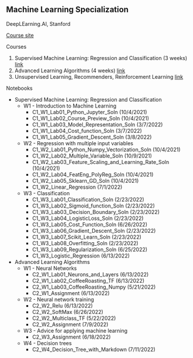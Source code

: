 ## Machine Learning Specialization
DeepLEarning.AI, Stanford

[Course site](https://www.coursera.org/specializations/machine-learning-introduction)

Courses
1. Supervised Machine Learning: Regression and Classification (3 weeks) [link](https://www.coursera.org/learn/machine-learning)
2. Advanced Learning Algorithms (4 weeks) [link](https://www.coursera.org/learn/advanced-learning-algorithms)
3. Unsupervised Learning, Recommenders, Reinforcement Learning [link](https://www.coursera.org/learn/unsupervised-learning-recommenders-reinforcement-learning)

Notebooks
- Supervised Machine Learning: Regression and Classification
    - W1 - Introduction to Machine Learning
        - C1_W1_Lab01_Python_Jupyter_Soln (10/4/2021)
        - C1_W1_Lab02_Course_Preview_Soln (10/4/2021)
        - C1_W1_Lab03_Model_Representation_Soln (3/7/2022)
        - C1_W1_Lab04_Cost_function_Soln (3/7/2022)
        - C1_W1_Lab05_Gradient_Descent_Soln (3/8/2022)
    - W2 - Regression with multiple input variables
        - C1_W2_Lab01_Python_Numpy_Vectorization_Soln (10/4/2021)
        - C1_W2_Lab02_Multiple_Variable_Soln (10/9/2021)
        - C1_W2_Lab03_Feature_Scaling_and_Learning_Rate_Soln (10/4/2021)
        - C1_W2_Lab04_FeatEng_PolyReg_Soln (10/4/2021)
        - C1_W2_Lab05_Sklearn_GD_Soln (10/4/2021)
        - C1_W2_Linear_Regression (7/1/2022)
    - W3 - Classification
        - C1_W3_Lab01_Classification_Soln (2/23/2022)
        - C1_W3_Lab02_Sigmoid_function_Soln (2/23/2022)
        - C1_W3_Lab03_Decision_Boundary_Soln (2/23/2022)
        - C1_W3_Lab04_LogisticLoss_Soln (2/23/2022)
        - C1_W3_Lab05_Cost_Function_Soln  (6/26/2022)
        - C1_W3_Lab06_Gradient_Descent_Soln (2/23/2022)
        - C1_W3_Lab07_Scikit_Learn_Soln (2/23/2022)
        - C1_W3_Lab08_Overfitting_Soln (2/23/2022)
        - C1_W3_Lab09_Regularization_Soln  (6/25/2022)
        - C1_W3_Logistic_Regression (6/13/2022)
- Advanced Learning Algorithms
    - W1 - Neural Networks
        - C2_W1_Lab01_Neurons_and_Layers (6/13/2022)
        - C2_W1_Lab02_CoffeeRoasting_TF (6/13/2022)
        - C2_W1_Lab03_CoffeeRoasting_Numpy (5/21/2022)
        - C2_W1_Assignment (6/13/2022)
    - W2 - Neural network training
        - C2_W2_Relu (6/13/2022)
        - C2_W2_SoftMax (6/26/2022)
        - C2_W2_Multiclass_TF (5/22/2022)
        - C2_W2_Assignment (7/9/2022)
    - W3 - Advice for applying machine learning
        - C2_W3_Assignment (6/18/2022)
    - W4 - Decision trees
        - C2_W4_Decision_Tree_with_Markdown (7/11/2022)

